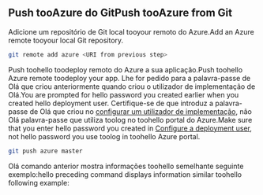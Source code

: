 ## <a name="push-tooazure-from-git"></a><span data-ttu-id="33706-101">Push tooAzure do Git</span><span class="sxs-lookup"><span data-stu-id="33706-101">Push tooAzure from Git</span></span>

<span data-ttu-id="33706-102">Adicione um repositório de Git local tooyour remoto do Azure.</span><span class="sxs-lookup"><span data-stu-id="33706-102">Add an Azure remote tooyour local Git repository.</span></span>

```bash
git remote add azure <URI from previous step>
```

<span data-ttu-id="33706-103">Push toohello toodeploy remoto do Azure a sua aplicação.</span><span class="sxs-lookup"><span data-stu-id="33706-103">Push toohello Azure remote toodeploy your app.</span></span> <span data-ttu-id="33706-104">Lhe for pedido para a palavra-passe de Olá que criou anteriormente quando criou o utilizador de implementação de Olá.</span><span class="sxs-lookup"><span data-stu-id="33706-104">You are prompted for hello password you created earlier when you created hello deployment user.</span></span> <span data-ttu-id="33706-105">Certifique-se de que introduz a palavra-passe de Olá que criou no [configurar um utilizador de implementação](#configure-a-deployment-user), não Olá palavra-passe que utiliza toolog no toohello portal do Azure.</span><span class="sxs-lookup"><span data-stu-id="33706-105">Make sure that you enter hello password you created in [Configure a deployment user](#configure-a-deployment-user), not hello password you use toolog in toohello Azure portal.</span></span>

```bash
git push azure master
```

<span data-ttu-id="33706-106">Olá comando anterior mostra informações toohello semelhante seguinte exemplo:</span><span class="sxs-lookup"><span data-stu-id="33706-106">hello preceding command displays information similar toohello following example:</span></span>
